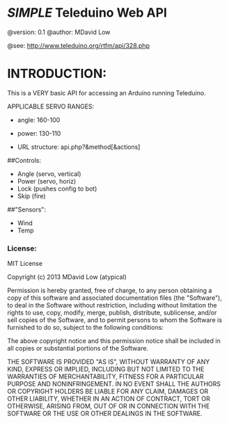 *SIMPLE* Teleduino Web API
===========================

@version:  0.1
@author:   MDavid Low

@see:      http://www.teleduino.org/rtfm/api/328.php


# INTRODUCTION: 
This is a VERY basic API for accessing an Arduino running Teleduino.


APPLICABLE SERVO RANGES:
- angle: 160-100
- power: 130-110

- URL structure: api.php?&method[&actions]




##Controls:
- Angle (servo, vertical)
- Power (servo, horiz)
- Lock (pushes config to bot)
- Skip (fire)

##"Sensors":
- Wind
- Temp


### License:
MIT License

Copyright (c) 2013 MDavid Low (atypical)

Permission is hereby granted, free of charge, to any person obtaining a copy of this software and associated documentation files (the "Software"), to deal in the Software without restriction, including without limitation the rights to use, copy, modify, merge, publish, distribute, sublicense, and/or sell copies of the Software, and to permit persons to whom the Software is furnished to do so, subject to the following conditions:

The above copyright notice and this permission notice shall be included in all copies or substantial portions of the Software.

THE SOFTWARE IS PROVIDED "AS IS", WITHOUT WARRANTY OF ANY KIND, EXPRESS OR IMPLIED, INCLUDING BUT NOT LIMITED TO THE WARRANTIES OF MERCHANTABILITY, FITNESS FOR A PARTICULAR PURPOSE AND NONINFRINGEMENT. IN NO EVENT SHALL THE AUTHORS OR COPYRIGHT HOLDERS BE LIABLE FOR ANY CLAIM, DAMAGES OR OTHER LIABILITY, WHETHER IN AN ACTION OF CONTRACT, TORT OR OTHERWISE, ARISING FROM, OUT OF OR IN CONNECTION WITH THE SOFTWARE OR THE USE OR OTHER DEALINGS IN THE SOFTWARE.